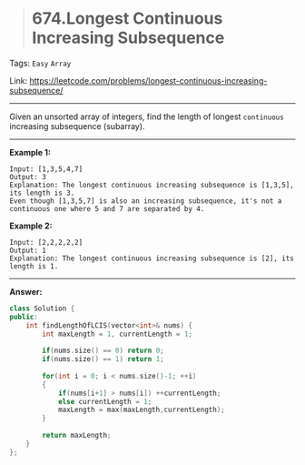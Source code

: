 > # 674.Longest Continuous Increasing Subsequence

Tags: `Easy` `Array`

Link: https://leetcode.com/problems/longest-continuous-increasing-subsequence/

---

Given an unsorted array of integers, find the length of longest `continuous` increasing subsequence (subarray).

---

**Example 1:**

```
Input: [1,3,5,4,7]
Output: 3
Explanation: The longest continuous increasing subsequence is [1,3,5], its length is 3. 
Even though [1,3,5,7] is also an increasing subsequence, it's not a continuous one where 5 and 7 are separated by 4. 
```

**Example 2:**

```
Input: [2,2,2,2,2]
Output: 1
Explanation: The longest continuous increasing subsequence is [2], its length is 1. 
```

---

**Answer:**

```c++
class Solution {
public:
    int findLengthOfLCIS(vector<int>& nums) {
        int maxLength = 1, currentLength = 1;
        
        if(nums.size() == 0) return 0;
        if(nums.size() == 1) return 1;
        
        for(int i = 0; i < nums.size()-1; ++i)
        {
            if(nums[i+1] > nums[i]) ++currentLength;
            else currentLength = 1;
            maxLength = max(maxLength,currentLength);
        }
        
        return maxLength;
    }
};
```

